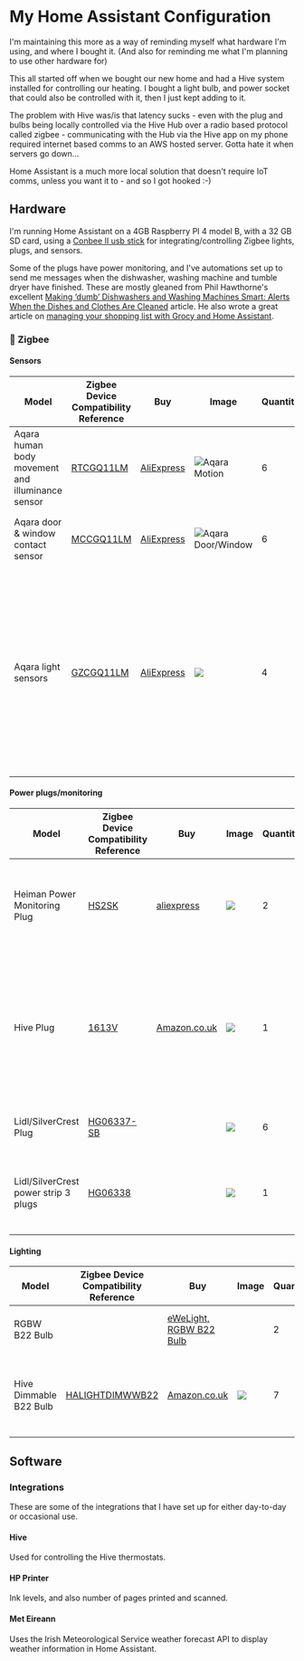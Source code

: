 # My Home Assistant Configuration
I'm maintaining this more as a way of reminding myself what hardware I'm using, and where I bought it.
(And also for reminding me what I'm planning to use other hardware for)

This all started off when we bought our new home and had a Hive system installed for controlling our heating.
I bought a light bulb, and power socket that could also be controlled with it, then I just kept adding to it.

The problem with Hive was/is that latency sucks - even with the plug and bulbs being locally controlled via the Hive Hub over a radio based protocol called
zigbee - communicating with the Hub via the Hive app on my phone required internet based comms to an AWS hosted server. Gotta hate it when servers go down...

Home Assistant is a much more local solution that doesn't require IoT comms, unless you want it to - and so I got hooked :-)

## Hardware ##
I'm running Home Assistant on a 4GB Raspberry PI 4 model B, with a 32 GB SD card, using a [Conbee II usb stick](https://phoscon.de/en/conbee2) for integrating/controlling Zigbee lights, plugs, and sensors.

Some of the plugs have power monitoring, and I've automations set up to send me messages when the dishwasher, washing machine and tumble dryer have finished. These are mostly gleaned from
Phil Hawthorne's excellent [Making ‘dumb’ Dishwashers and Washing Machines Smart: Alerts When the Dishes and Clothes Are Cleaned](https://philhawthorne.com/making-dumb-dishwashers-and-washing-machines-smart-alerts-when-the-dishes-and-clothes-are-cleaned/) article. He also wrote a great article on [managing your shopping list with Grocy and Home Assistant](https://philhawthorne.com/automating-your-shopping-list-with-home-assistant-and-grocy/).

### 🐝 Zigbee ###

#### Sensors ####
| Model                                                        | Zigbee Device Compatibility Reference  | Buy  | Image                                                                              | Quantity | Notes                                                        |
|--------------------------------------------------------------|------|------|------------------------------------------------------------------------------------|----------|--------------------------------------------------------------|
| Aqara human body movement and illuminance sensor  |  [RTCGQ11LM](https://zigbee.blakadder.com/Aqara_RTCGQ11LM.html)    | [AliExpress](https://www.aliexpress.com/item/Aqara-Human-Body-Sensor-Smart-Body-Movement-PIR-Motion-Sensor-ZigBee-Wireless-Connection-Aqara-Sensor-For/4001230659983.html)     | ![Aqara Motion](https://www.zigbee2mqtt.io/images/devices/RTCGQ11LM.jpg)           | 6        | Used to detect motion, and occupancy - lights turn on/off accordingly. |
| Aqara door & window contact sensor                | [MCCGQ11LM](https://zigbee.blakadder.com/Aqara_MCCGQ11LM.html)     | [AliExpress](https://www.aliexpress.com/item/1005001694843048.html)      | ![Aqara Door/Window](https://www.zigbee2mqtt.io/images/devices/MCCGQ11LM.jpg)      | 6        | Turn lights on/off when doors are opened, closed etc. |
| Aqara light sensors                               | [GZCGQ11LM](https://zigbee.blakadder.com/Aqara_GZCGQ11LM.html)     | [AliExpress](https://www.aliexpress.com/item/1-10pcs-Xiaomi-Mijia-Smart-Light-Sensor-Zigbee-3-0-Light-Detection-Intelligent-Linkage-Waterproof-Used/1005001627142486.html)     | <img src="https://zigbee.blakadder.com/assets/images/devices/Aqara_GZCGQ11LM.jpg"> | 4        | The PIR sensors only take illuminance readings when motion or occupancy is detected. These give continuous readings, so non-PIR based automations can factor in these readings |



#### Power plugs/monitoring ####
| Model                                                        | Zigbee Device Compatibility Reference      | Buy      | Image                                                                              | Quantity | Notes                                                        |
| ------------------------------------------------------------ |----- |----- | ---------------------------------------------------------------------------------- | -------- | ------------------------------------------------------------ |
| Heiman Power Monitoring Plug                             | [HS2SK](https://zigbee.blakadder.com/Heiman_HS2SK.html)     | [aliexpress](https://www.aliexpress.com/item/Heiman-Zigbee-Power-Metering-Plug-EU-UK-US-Wall-socket-Control-Power-On-off-For-Smart/32839165490.html)     | <img src="https://zigbee.blakadder.com/assets/images/devices/Heiman_HS2SK.jpg">    | 2        | Monitor washing machine and tumbledryer, notify me when finished |
| Hive Plug                                                  | [1613V](https://zigbee.blakadder.com/Hive_1613V.html)     | [Amazon.co.uk](https://www.amazon.co.uk/Hive-ICESMRTPLUG-Active-Smart-Plug/dp/B01N7L53TB/)     | <img src="https://zigbee.blakadder.com/assets/images/devices/Hive_1613V.jpg">      | 1        | Monitor dishwasher, notify me when finished. Way more expensive than Heiman. Power monitoring is a hidden feature. |
| Lidl/SilverCrest Plug                            | [HG06337-SB](https://zigbee.blakadder.com/Lidl_HG06337-BS.html)     |      | <img src="https://zigbee.blakadder.com/assets/images/devices/Lidl_HG06337-BS.jpg"> | 6        | Bedside lamps, heaters, kettle |
| Lidl/SilverCrest power strip   3 plugs                 | [HG06338](https://zigbee.blakadder.com/Lidl_HG06338.html)     |      | <img src="https://zigbee.blakadder.com/assets/images/devices/Lidl_HG06338.jpg">    | 1        | Used in my study for external monitors, laptop charger, and USB hub. |


#### Lighting ####

| Model                   | Zigbee Device Compatibility Reference      | Buy     | Image                                                                                        | Quantity | Notes                                                            |
| ------------------------|------|------|--------------------------------------------------------------------------------------------- | -------- | -------------------------------------------------------------- |
|  RGBW B22 Bulb          |      | [eWeLight, RGBW B22 Bulb](https://www.aliexpress.com/item/1005002483909414.html)      |           | 2        | Study and guest room lights.                                     |
| Hive Dimmable B22 Bulb  | [HALIGHTDIMWWB22](https://zigbee.blakadder.com/Hive_HALIGHTDIMWWB22.html)     | [Amazon.co.uk](https://www.amazon.co.uk/Hive-Lights-Dimmable-Bayonet-Smart/dp/B01I3T67EC/)     | <img src="https://zigbee.blakadder.com/assets/images/devices/Hive_HALIGHTDIMWWB22.jpg">      | 7        | Lights in hall, kitchen, landing, laundry room  and cloakroom.   |


## Software ##

### Integrations ###
These are some of the integrations that I have set up for either day-to-day or occasional use.

#### Hive ####
Used for controlling the Hive thermostats.

#### HP Printer ####
Ink levels, and also number of pages printed and scanned.

#### Met Eireann ####
Uses the Irish Meteorological Service weather forecast API to display weather
information in Home Assistant.
